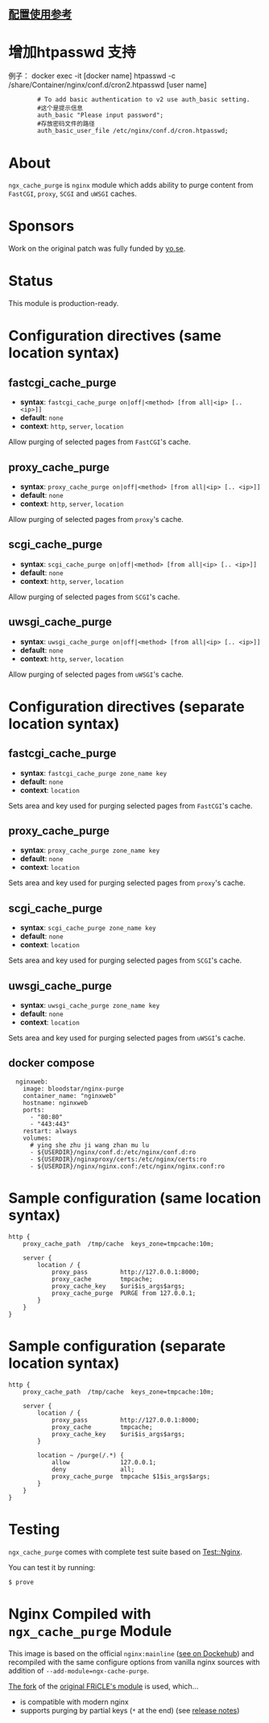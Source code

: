 ## [配置使用参考](https://hub.docker.com/_/nginx)

# 增加htpasswd 支持
例子：
docker exec -it [docker name] htpasswd -c /share/Container/nginx/conf.d/cron2.htpasswd [user name]
```
        # To add basic authentication to v2 use auth_basic setting.
        #这个是提示信息
        auth_basic "Please input password";
        #存放密码文件的路径
        auth_basic_user_file /etc/nginx/conf.d/cron.htpasswd;
```


About
=====
`ngx_cache_purge` is `nginx` module which adds ability to purge content from
`FastCGI`, `proxy`, `SCGI` and `uWSGI` caches.


Sponsors
========
Work on the original patch was fully funded by [yo.se](http://yo.se).


Status
======
This module is production-ready.


Configuration directives (same location syntax)
===============================================
fastcgi_cache_purge
-------------------
* **syntax**: `fastcgi_cache_purge on|off|<method> [from all|<ip> [.. <ip>]]`
* **default**: `none`
* **context**: `http`, `server`, `location`

Allow purging of selected pages from `FastCGI`'s cache.


proxy_cache_purge
-----------------
* **syntax**: `proxy_cache_purge on|off|<method> [from all|<ip> [.. <ip>]]`
* **default**: `none`
* **context**: `http`, `server`, `location`

Allow purging of selected pages from `proxy`'s cache.


scgi_cache_purge
----------------
* **syntax**: `scgi_cache_purge on|off|<method> [from all|<ip> [.. <ip>]]`
* **default**: `none`
* **context**: `http`, `server`, `location`

Allow purging of selected pages from `SCGI`'s cache.


uwsgi_cache_purge
-----------------
* **syntax**: `uwsgi_cache_purge on|off|<method> [from all|<ip> [.. <ip>]]`
* **default**: `none`
* **context**: `http`, `server`, `location`

Allow purging of selected pages from `uWSGI`'s cache.


Configuration directives (separate location syntax)
===================================================
fastcgi_cache_purge
-------------------
* **syntax**: `fastcgi_cache_purge zone_name key`
* **default**: `none`
* **context**: `location`

Sets area and key used for purging selected pages from `FastCGI`'s cache.


proxy_cache_purge
-----------------
* **syntax**: `proxy_cache_purge zone_name key`
* **default**: `none`
* **context**: `location`

Sets area and key used for purging selected pages from `proxy`'s cache.


scgi_cache_purge
----------------
* **syntax**: `scgi_cache_purge zone_name key`
* **default**: `none`
* **context**: `location`

Sets area and key used for purging selected pages from `SCGI`'s cache.


uwsgi_cache_purge
-----------------
* **syntax**: `uwsgi_cache_purge zone_name key`
* **default**: `none`
* **context**: `location`

Sets area and key used for purging selected pages from `uWSGI`'s cache.

## docker compose
```
  nginxweb:
    image: bloodstar/nginx-purge
    container_name: "nginxweb"
    hostname: nginxweb
    ports:
      - "80:80"
      - "443:443"
    restart: always
    volumes:
      # ying she zhu ji wang zhan mu lu
      - ${USERDIR}/nginx/conf.d:/etc/nginx/conf.d:ro
      - ${USERDIR}/nginxproxy/certs:/etc/nginx/certs:ro
      - ${USERDIR}/nginx/nginx.conf:/etc/nginx/nginx.conf:ro

```


Sample configuration (same location syntax)
===========================================
    http {
        proxy_cache_path  /tmp/cache  keys_zone=tmpcache:10m;

        server {
            location / {
                proxy_pass         http://127.0.0.1:8000;
                proxy_cache        tmpcache;
                proxy_cache_key    $uri$is_args$args;
                proxy_cache_purge  PURGE from 127.0.0.1;
            }
        }
    }


Sample configuration (separate location syntax)
===============================================
    http {
        proxy_cache_path  /tmp/cache  keys_zone=tmpcache:10m;

        server {
            location / {
                proxy_pass         http://127.0.0.1:8000;
                proxy_cache        tmpcache;
                proxy_cache_key    $uri$is_args$args;
            }

            location ~ /purge(/.*) {
                allow              127.0.0.1;
                deny               all;
                proxy_cache_purge  tmpcache $1$is_args$args;
            }
        }
    }


Testing
=======
`ngx_cache_purge` comes with complete test suite based on [Test::Nginx](http://github.com/agentzh/test-nginx).

You can test it by running:

`$ prove`



# Nginx Compiled with ``ngx_cache_purge`` Module

This image is based on the official ``nginx:mainline`` ([see on Dockehub](https://hub.docker.com/_/nginx/)) and recompiled with the same configure options from vanilla nginx sources with addition of ``--add-module=ngx-cache-purge``.

[The fork](https://github.com/nginx-modules/ngx_cache_purge) of the [original FRiCLE's module](http://labs.frickle.com/nginx_ngx_cache_purge/) is used, which...

* is compatible with modern nginx
* supports purging by partial keys (``*`` at the end) (see [release notes](https://github.com/nginx-modules/ngx_cache_purge/releases))
